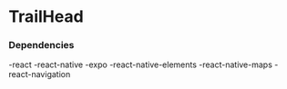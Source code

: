 # TrailHead

### Dependencies
-react
-react-native
-expo
-react-native-elements
-react-native-maps
-react-navigation
